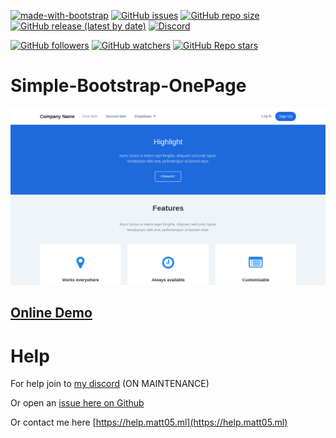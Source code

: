 [![made-with-bootstrap](https://img.shields.io/badge/Made%20with-Bootstrap-1f425f.svg)](https://getbootstrap.com/)
[![GitHub issues](https://img.shields.io/github/issues/Matt0550/Simple-Bootstrap-OnePage)](https://github.com/Matt0550/Simple-Bootstrap-OnePage/issues)
[![GitHub repo size](https://img.shields.io/github/repo-size/Matt0550/Simple-Bootstrap-OnePage)](https://github.com/Matt0550/Simple-Bootstrap-OnePage/)
[![GitHub release (latest by date)](https://img.shields.io/github/downloads/Matt0550/Simple-Bootstrap-OnePage/latest/total)](https://github.com/Matt0550/Simple-Bootstrap-OnePage/releases)
[![Discord](https://img.shields.io/discord/828990499507404820)](https://discord.gg/5WrVyQKWAr)

[![GitHub followers](https://img.shields.io/github/followers/Matt0550?style=social)](https://github.com/Matt0550?tab=followers)
[![GitHub watchers](https://img.shields.io/github/watchers/Matt0550/Simple-Bootstrap-OnePage?style=social)](https://github.com/Matt0550/Simple-Bootstrap-OnePage/watchers)
[![GitHub Repo stars](https://img.shields.io/github/stars/Matt0550/Simple-Bootstrap-OnePage?style=social)](https://github.com/Matt0550/Simple-Bootstrap-OnePage/stargazers)
# Simple-Bootstrap-OnePage
![Simple Bootstrap Onepage Website](simple-bootstrap-onepage.png)

## [Online Demo](https://demo.matt05.ml/simple-bootstrap-onepage/)

# Help
For help join to [my discord](https://discord.gg/5WrVyQKWAr) (ON MAINTENANCE)

Or open an [issue here on Github](https://github.com/Matt0550/StageMaster-Discord-Bot/issues)

Or contact me here [https://help.matt05.ml](https://help.matt05.ml)
